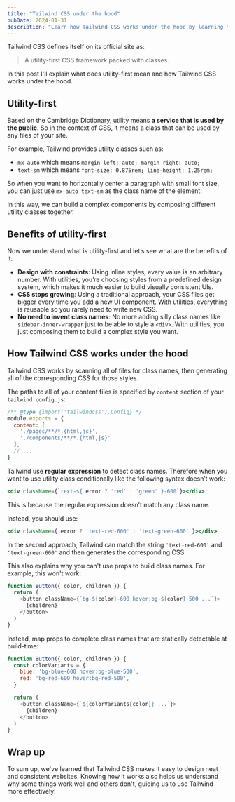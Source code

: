```yaml
---
title: "Tailwind CSS under the hood"
pubDate: 2024-01-31
description: "Learn how Tailwind CSS works under the hood by learning the concept of utility-first and how it extracts the class names from files."
---
```


Tailwind CSS defines itself on its official site as:
> A utility-first CSS framework packed with classes.

In this post I'll explain what does utility-first mean and how Tailwind CSS works under the hood.

## Utility-first

Based on the Cambridge Dictionary, utility means **a service that is used by the public**. So in the context of CSS, it means a class that can be used by any files of your site.

For example, Tailwind provides utility classes such as:

- `mx-auto` which means `margin-left: auto; margin-right: auto;`
- `text-sm` which means `font-size: 0.875rem; line-height: 1.25rem;`

So when you want to horizontally center a paragraph with small font size, you can just use `mx-auto text-sm` as the class name of the element.

In this way, we can build a complex components by composing different utility classes together.

## Benefits of utility-first

Now we understand what is utility-first and let’s see what are the benefits of it:

- **Design with constraints**: Using inline styles, every value is an arbitrary number. With utilities, you’re choosing styles from a predefined design system, which makes it much easier to build visually consistent UIs.
- **CSS stops growing**: Using a traditional approach, your CSS files get bigger every time you add a new UI component. With utilities, everything is reusable so you rarely need to write new CSS.
- **No need to invent class names**: No more adding silly class names like `sidebar-inner-wrapper` just to be able to style a `<div>`. With utilities, you just composing them to build a complex style you want.

## How Tailwind CSS works under the hood

Tailwind CSS works by scanning all of files for class names, then generating all of the corresponding CSS for those styles.

The paths to all of your content files is specified by `content` section of your `tailwind.config.js`:

```jsx
/** @type {import('tailwindcss').Config} */
module.exports = {
  content: [
    './pages/**/*.{html,js}',
    './components/**/*.{html,js}'
  ],
  // ...
}
```

Tailwind use **regular expression** to detect class names. Therefore when you want to use utility class conditionally like the following syntax doesn’t work:

```jsx
<div className={`text-${ error ? 'red' : 'green' }-600`}></div>
```

This is because the regular expression doesn’t match any class name.

Instead, you should use:

```jsx
<div className={ error ? 'text-red-600' : 'text-green-600' }></div>
```

In the second approach, Tailwind can match the string `'text-red-600'` and `'text-green-600'`  and then generates the corresponding CSS.

This also explains why you can't use props to build class names. For example, this won't work:
```javascript
function Button({ color, children }) {
  return (
    <button className={`bg-${color}-600 hover:bg-${color}-500 ...`}>
      {children}
    </button>
  )
}
```

Instead, map props to complete class names that are statically detectable at build-time:
```javascript
function Button({ color, children }) {
  const colorVariants = {
    blue: 'bg-blue-600 hover:bg-blue-500',
    red: 'bg-red-600 hover:bg-red-500',
  }

  return (
    <button className={`${colorVariants[color]} ...`}>
      {children}
    </button>
  )
}
```

## Wrap up

To sum up, we've learned that Tailwind CSS makes it easy to design neat and consistent websites. Knowing how it works also helps us understand why some things work well and others don't, guiding us to use Tailwind more effectively!
